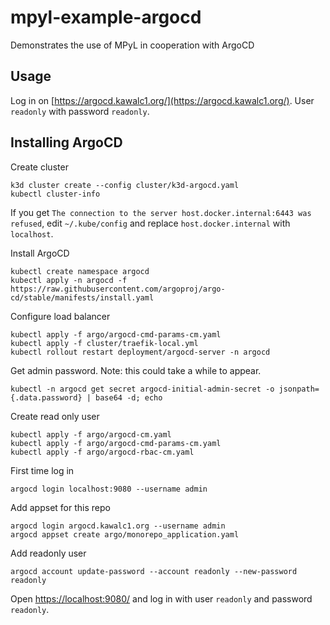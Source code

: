 # mpyl-example-argocd
Demonstrates the use of MPyL in cooperation with ArgoCD

## Usage
Log in on [https://argocd.kawalc1.org/](https://argocd.kawalc1.org/). User `readonly` with password `readonly`.

## Installing ArgoCD

Create cluster
```shell
k3d cluster create --config cluster/k3d-argocd.yaml
kubectl cluster-info
```
If you get `The connection to the server host.docker.internal:6443 was refused`, edit `~/.kube/config` 
and replace `host.docker.internal` with `localhost`.

Install ArgoCD
```shell
kubectl create namespace argocd
kubectl apply -n argocd -f https://raw.githubusercontent.com/argoproj/argo-cd/stable/manifests/install.yaml
```
Configure load balancer
```shell
kubectl apply -f argo/argocd-cmd-params-cm.yaml
kubectl apply -f cluster/traefik-local.yml
kubectl rollout restart deployment/argocd-server -n argocd
```

Get admin password. Note: this could take a while to appear.
```shell
kubectl -n argocd get secret argocd-initial-admin-secret -o jsonpath={.data.password} | base64 -d; echo
```

Create read only user
```shell
kubectl apply -f argo/argocd-cm.yaml
kubectl apply -f argo/argocd-cmd-params-cm.yaml
kubectl apply -f argo/argocd-rbac-cm.yaml
```

First time log in
```shell
argocd login localhost:9080 --username admin
```

Add appset for this repo
```shell
argocd login argocd.kawalc1.org --username admin
argocd appset create argo/monorepo_application.yaml
```

Add readonly user
```shell
argocd account update-password --account readonly --new-password readonly
```
Open [https://localhost:9080/](https://localhost:9080/) and log in with user `readonly` and password `readonly`.

